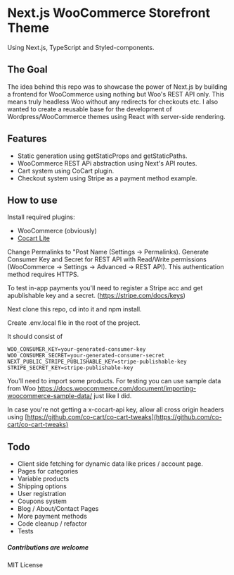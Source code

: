 # Next.js WooCommerce Storefront Theme 
Using Next.js, TypeScript and Styled-components. 

## The Goal

The idea behind this repo was to showcase the power of Next.js by building a frontend for WooCommerce using nothing but Woo's REST API only. This means truly headless Woo without any redirects for checkouts etc. I also wanted to create a reusable base for the development of Wordpress/WooCommerce themes using React with server-side rendering. 

## Features

* Static generation using getStaticProps and getStaticPaths.
* WooCommerce REST APi abstraction using Next's API routes.
* Cart system using CoCart plugin.
* Checkout system using Stripe as a payment method example.




## How to use

Install required plugins:
* WooCommerce (obviously)
* [Cocart Lite](https://wordpress.org/plugins/cart-rest-api-for-woocommerce) 

Change Permalinks to "Post Name (Settings -> Permalinks).
Generate Consumer Key and Secret for REST API with Read/Write permissions (WooCommerce -> Settings -> Advanced -> REST API). This authentication method requires HTTPS. 

To test in-app payments you'll need to register a Stripe acc and get apublishable key and a secret. (https://stripe.com/docs/keys) 

Next clone this repo, cd into it and npm install.

Create .env.local file in the root of the project. 

It should consist of 


``` NEXT_PUBLIC_WOO_API_URL=your-wordpress-api-url
WOO_CONSUMER_KEY=your-generated-consumer-key
WOO_CONSUMER_SECRET=your-generated-consumer-secret
NEXT_PUBLIC_STRIPE_PUBLISHABLE_KEY=stripe-publishable-key
STRIPE_SECRET_KEY=stripe-publishable-key
```


You'll need to import some products. For testing you can use sample data from Woo https://docs.woocommerce.com/document/importing-woocommerce-sample-data/ just like I did. 

In case you're not getting a x-cocart-api key, allow all cross origin headers using [https://github.com/co-cart/co-cart-tweaks](https://github.com/co-cart/co-cart-tweaks)

##  Todo

* Client side fetching for dynamic data like prices / account page. 
* Pages for categories
* Variable products
* Shipping options
* User registration
* Coupons system
* Blog / About/Contact Pages
* More payment methods
* Code cleanup / refactor
* Tests

##### Contributions are welcome

MIT License
